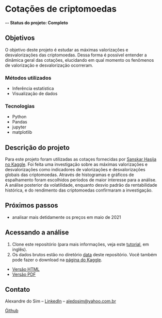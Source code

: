 # Cotações de criptomoedas

#### -- Status do projeto: Completo

## Objetivos
O objetivo deste projeto é estudar as máximas valorizações e desvalorizações das criptomoedas. Dessa forma é possível entender a dinâmica geral das cotações, elucidando em qual momento os fenômenos de valorização e desvalorização ocorreram.

### Métodos utilizados
* Inferência estatística
* Visualização de dados

### Tecnologias
* Python
* Pandas
* jupyter
* matplotlib

## Descrição do projeto
Para este projeto foram utilizadas as cotaçes fornecidas por [Sanskar Hasija no Kaggle](https://www.kaggle.com/odins0n/top-50-cryptocurrency-historical-prices). Foi feita uma investigação sobre as máximas valorizações e desvalorizações como indicadores de valorizações e desvalorizações globais das criptomoedas. Através de histogramas e gráficos de espalhamento foram escolhidos períodos de maior interesse para a análise. A análise posterior da volatilidade, enquanto desvio padrão da rentabilidade histórica, e do rendimento das criptomoedas confirmaram a investigação.

## Próximos passos

- analisar mais detidamente os preços em maio de 2021

## Acessando a análise

1. Clone este repositório (para mais informações, veja este [tutorial](https://help.github.com/articles/cloning-a-repository/), em inglês).
2. Os dados brutos estão no diretório [data](data) deste repositório. Você também pode fazer o download na [página do Kaggle](https://www.kaggle.com/odins0n/top-50-cryptocurrency-historical-prices).

* [Versão HTML](notebooks/Cryptocurrencies.html)
* [Versão PDF](notebooks/Cryptocurrencies.pdf)


## Contato
Alexandre do Sim – [LinkedIn](https://www.linkedin.com/in/alexandre-do-sim-86930414b/) – aledosim@yahoo.com.br

[Ǵithub](https://github.com/Aledosim)

[//]: https://einvestidor.estadao.com.br/investimentos/criptomoedas-que-mais-se-valorizaram-em-maio/

